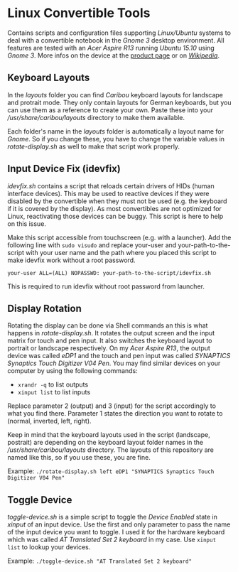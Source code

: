 # Linux Convertible Tools
Contains scripts and configuration files supporting *Linux/Ubuntu* systems to deal with a convertible notebook in the *Gnome 3* desktop environment.
All features are tested with an *Acer Aspire R13* running *Ubuntu 15.10* using *Gnome 3*.
More infos on the device at the [product page](https://www.acer.com/ac/en/US/content/acerdesign-aspirer13) or on [*Wikipedia*](https://en.wikipedia.org/wiki/Acer_Aspire_laptops#Aspire_R_13).


## Keyboard Layouts
In the *layouts* folder you can find *Caribou* keyboard layouts for landscape and protrait mode. They only contain layouts for German keyboards, but you can use them as a reference to create your own. 
Paste these into your */usr/share/caribou/layouts* directory to make them available.

Each folder's name in the *layouts* folder is automatically a layout name for *Gnome*. So if you change these, you have to change the variable values in *rotate-display.sh* as well to make that script work properly. 


## Input Device Fix (idevfix)
*idevfix.sh* contains a script that reloads certain drivers of HIDs (human interface devices). This may be used to reactive devices if they were disabled by the convertible when they must not be used (e.g. the keyboard if it is covered by the display). As most convertibles are not optimized for Linux, reactivating those devices can be buggy. This script is here to help on this issue.

Make this script accessible from touchscreen (e.g. with a launcher).
Add the following line with `sudo visudo` and replace your-user and your-path-to-the-script with your user name and the path where you placed this script to make idevfix work without a root password.

`your-user ALL=(ALL) NOPASSWD: your-path-to-the-script/idevfix.sh`

This is required to run idevfix without root password from launcher.


## Display Rotation
Rotating the display can be done via Shell commands an this is what happens in *rotate-display.sh*.
It rotates the output screen and the input matrix for touch and pen input. It also switches the keyboard layout to portrait or landscape respectively.
On my *Acer Aspire R13*, the output device was called *eDP1* and the touch and pen input was called *SYNAPTICS Synaptics Touch Digitizer V04 Pen*. You may find similar devices on your computer by using the following commands:
- `xrandr -q` to list outputs
- `xinput list` to list inputs

Replace parameter 2 (output) and 3 (input) for the script accordingly to what you find there.
Parameter 1 states the direction you want to rotate to (normal, inverted, left, right).

Keep in mind that the keyboard layouts used in the script (landscape, postrait) are depending on the keyboard layout folder names in the */usr/share/caribou/layouts* directory. The layouts of this repository are named like this, so if you use these, you are fine.

Example: `./rotate-display.sh left eDP1 "SYNAPTICS Synaptics Touch Digitizer V04 Pen"`


## Toggle Device
*toggle-device.sh* is a simple script to toggle the *Device Enabled* state in *xinput* of an input device.
Use the first and only parameter to pass the name of the input device you want to toggle.
I used it for the hardware keyboard which was called *AT Translated Set 2 keyboard* in my case.
Use `xinput list` to lookup your devices.

Example: `./toggle-device.sh "AT Translated Set 2 keyboard"`
